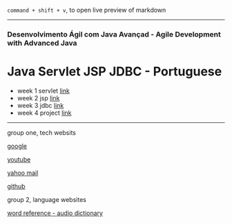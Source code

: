 `command + shift + v`, 
to open live preview of markdown
<hr>

<h3>Desenvolvimento Ágil com Java Avançad - 
Agile Development with Advanced Java</h3>

# Java Servlet JSP JDBC - Portuguese

* week 1 servlet [link](./w4/index.md)
* week 2 jsp [link](./w4/index.md)
* week 3 jdbc [link](./w4/index.md)
* week 4 project [link](./w4/index.md)

<hr>

group one, tech websits

[google](https://www.google.com)

[youtube](https://www.youtube.com)

[yahoo mail](http://mail.yahoo.com/)

[github](https://github.com/)

group 2, language websites

[word reference - audio dictionary](http://www.wordreference.com/)

